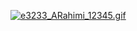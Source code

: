

<a href="https://imgurl.ir/viewer.php?file=e3233_ARahimi_12345.gif"><img src="https://imgurl.ir/uploads/e3233_ARahimi_12345_thumb.gif" border="0" alt="e3233_ARahimi_12345.gif" /></a>
